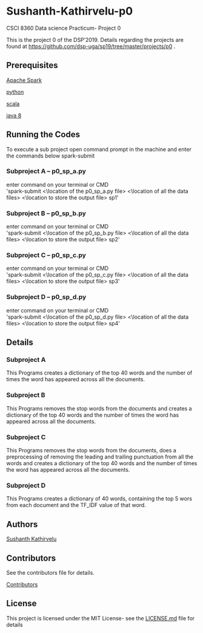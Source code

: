 # Sushanth-Kathirvelu-p0

CSCI 8360 Data science Practicum- Project 0

This is the project 0 of the DSP’2019. Details regarding the projects are found at https://github.com/dsp-uga/sp19/tree/master/projects/p0 .

## Prerequisites 
[Apache Spark](https://spark.apache.org/)

[python](https://www.python.org/downloads/) 

[scala](https://www.scala-lang.org/download/) 

[java 8](https://www.oracle.com/technetwork/java/javase/downloads/jdk8-downloads-2133151.html) 

## Running the Codes
To execute a sub project open command prompt in the machine and enter the commands below 
spark-submit <location of the python file> <location of all the data files> <location to store the output file> <Name of the Output file>

  ### Subproject A – p0_sp_a.py
  enter command on your terminal or CMD   
  'spark-submit <\location of the p0_sp_a.py file\> <\location of all the data files\> <\location to store the output file\> sp1'

  ### Subproject B – p0_sp_b.py
  enter command on your terminal or CMD   
  'spark-submit <\location of the p0_sp_b.py file\> <\location of all the data files\> <\location to store the output file\> sp2'

  ### Subproject C – p0_sp_c.py
  enter command on your terminal or CMD   
  'spark-submit <\location of the p0_sp_c.py file\> <\location of all the data files\> <\location to store the output file\> sp3'

  ### Subproject D – p0_sp_d.py
  enter command on your terminal or CMD   
  'spark-submit <\location of the p0_sp_d.py file\> <\location of all the data files\> <\location to store the output file\> sp4'
  
## Details

  ### Subproject A
  This Programs creates a dictionary of the top 40 words and the number of times the word has appeared across all the documents.

  ### Subproject B 
  This Programs removes the stop words from the documents and creates a dictionary of the top 40 words and the number of times the word has appeared across all the documents.

  ### Subproject C 
  This Programs removes the stop words from the documents, does a preprocessing of removing the leading and trailing punctuation from all the words and creates a dictionary of the top 40 words and the number of times the word has appeared across all the documents.

  ### Subproject D 
  This Programs creates a dictionary of 40 words, containing the top 5 wors from each document and the TF_IDF value of that word.


## Authors
[Sushanth Kathirvelu](https://github.com/Sushanth-Kathirvelu)

## Contributors

See the contributors file for details. 

[Contributors](https://github.com/dsp-uga/Sushanth-Kathirvelu-p0/blob/master/Contributors.md)

## License
This project is licensed under the MIT License- see the [LICENSE.md](https://github.com/dsp-uga/Sushanth-Kathirvelu-p0/blob/master/LICENSE) file for details
